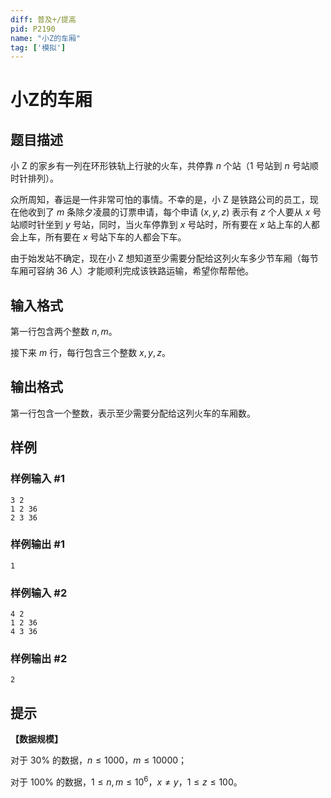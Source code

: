 ```yaml
---
diff: 普及+/提高
pid: P2190
name: "小Z的车厢"
tag: ['模拟']
---
```

# 小Z的车厢
## 题目描述

小 Z 的家乡有一列在环形铁轨上行驶的火车，共停靠 $n$ 个站（$1$ 号站到 $n$ 号站顺时针排列）。

众所周知，春运是一件非常可怕的事情。不幸的是，小 Z 是铁路公司的员工，现在他收到了 $m$ 条除夕凌晨的订票申请，每个申请 $(x, y, z)$ 表示有 $z$ 个人要从 $x$ 号站顺时针坐到 $y$ 号站，同时，当火车停靠到 $x$ 号站时，所有要在 $x$ 站上车的人都会上车，所有要在 $x$ 号站下车的人都会下车。

由于始发站不确定，现在小 Z 想知道至少需要分配给这列火车多少节车厢（每节车厢可容纳 $36$ 人）才能顺利完成该铁路运输，希望你帮帮他。
## 输入格式

第一行包含两个整数 $n, m$。

接下来 $m$ 行，每行包含三个整数 $x, y, z$。

## 输出格式

第一行包含一个整数，表示至少需要分配给这列火车的车厢数。

## 样例

### 样例输入 #1
```
3 2
1 2 36
2 3 36

```
### 样例输出 #1
```
1

```
### 样例输入 #2
```
4 2
1 2 36
4 3 36

```
### 样例输出 #2
```
2

```
## 提示

**【数据规模】**

对于 $30 \%$ 的数据，$n \le 1000$，$m \le 10000$；

对于 $100 \%$ 的数据，$1 \le n, m \le 10^6$，$x \ne y$，$1 \le z \le 100$。

